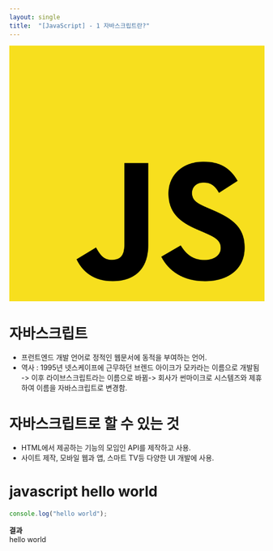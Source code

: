 ```yaml
---
layout: single
title:  "[JavaScript] - 1 자바스크립트란?"
---
```


 ![javaScript](../images/javascript.png)

# 자바스크립트
- 프런트엔드 개발 언어로 정적인 웹문서에 동적을 부여하는 언어.
- 역사 : 1995년 넷스케이프에 근무하던 브렌드 아이크가 모카라는 이름으로 개발됨 -> 이후 라이브스크립트라는 이름으로 바뀜-> 회사가 썬마이크로 시스템즈와 제휴하여 이름을 자바스크립트로 변경함.

# 자바스크립트로 할 수 있는 것
- HTML에서 제공하는 기능의 모임인 API를 제작하고 사용.
- 사이트 제작, 모바일 웹과 앱, 스마트 TV등 다양한 UI 개발에 사용.

# javascript hello world

```javascript
console.log("hello world");
```

**결과**  
hello world
